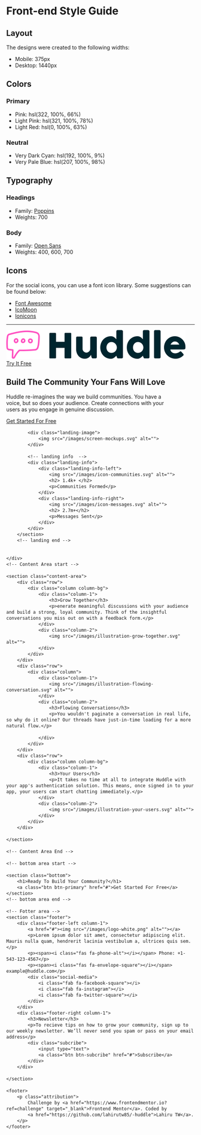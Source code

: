 # Front-end Style Guide

## Layout

The designs were created to the following widths:

- Mobile: 375px
- Desktop: 1440px

## Colors

### Primary

- Pink: hsl(322, 100%, 66%)
- Light Pink: hsl(321, 100%, 78%)
- Light Red: hsl(0, 100%, 63%)

### Neutral

- Very Dark Cyan: hsl(192, 100%, 9%)
- Very Pale Blue: hsl(207, 100%, 98%)

## Typography

### Headings

- Family: [Poppins](https://fonts.google.com/specimen/Poppins)
- Weights: 700

### Body

- Family: [Open Sans](https://fonts.google.com/specimen/Open+Sans)
- Weights: 400, 600, 700

## Icons

For the social icons, you can use a font icon library. Some suggestions can be found below:

- [Font Awesome](https://fontawesome.com/)
- [IcoMoon](https://icomoon.io/)
- [Ionicons](https://ionicons.com/)







 ----------------------------
<!DOCTYPE html>
<html lang="en">

<head>
    <meta charset="UTF-8">
    <meta http-equiv="X-UA-Compatible" content="IE=edge">
    <meta name="viewport" content="width=device-width, initial-scale=1.0">
    <link rel="icon" type="image/png" sizes="32x32" href="./images/favicon-32x32.png">
    <title>Frontend Mentor | Huddle landing page with curved sections</title>
    <link rel="stylesheet" href="https://cdnjs.cloudflare.com/ajax/libs/font-awesome/5.15.4/css/all.min.css" integrity="sha512-1ycn6IcaQQ40/MKBW2W4Rhis/DbILU74C1vSrLJxCq57o941Ym01SwNsOMqvEBFlcgUa6xLiPY/NS5R+E6ztJQ==" crossorigin="anonymous" referrerpolicy="no-referrer"
    />
    <link rel="stylesheet" href="/css/style.css">
    <link rel="stylesheet" href="/css/utility.css">
</head>

<body>
    <div class="header">
        <!-- navbar start -->
        <nav class="navbar">
            <a href="#"><img src="/images/logo.svg" alt=""></a>
            <div>
                <a class="btn btn-secondary" href="#">Try It Free</a>
            </div>
        </nav>
        <!-- navbar end -->
        <!-- landing start -->
        <section class="landing">
            <div class="landing-text">
                <h1>Build The Community Your Fans Will Love</h1>
                <p>Huddle re-imagines the way we build communities. You have a <br>voice, but so does your audience. Create connections with your<br> users as you engage in genuine discussion.
                </p>
                <a class="btn btn-primary" href="#">Get Started For Free</a>
            </div>


            <div class="landing-image">
                <img src="/images/screen-mockups.svg" alt="">
            </div>

            <!-- landing info  -->
            <div class="landing-info">
                <div class="landing-info-left">
                    <img src="/images/icon-communities.svg" alt="">
                    <h2> 1.4k+ </h2>
                    <p>Communities Formed</p>
                </div>
                <div class="landing-info-right">
                    <img src="/images/icon-messages.svg" alt="">
                    <h2> 2.7m+</h2>
                    <p>Messages Sent</p>
                </div>
            </div>
        </section>
        <!-- landing end -->


    </div>
    <!-- Content Area start -->

    <section class="content-area">
        <div class="row">
            <div class="column column-bg">
                <div class="column-1">
                    <h3>Grow Together</h3>
                    <p>enerate meaningful discussions with your audience and build a strong, loyal community. Think of the insightful conversations you miss out on with a feedback form.</p>
                </div>
                <div class="column-2">
                    <img src="/images/illustration-grow-together.svg" alt="">
                </div>
            </div>
        </div>
        <div class="row">
            <div class="column">
                <div class="column-1">
                    <img src="/images/illustration-flowing-conversation.svg" alt="">
                </div>
                <div class="column-2">
                    <h3>Flowing Conversations</h3>
                    <p>You wouldn't paginate a conversation in real life, so why do it online? Our threads have just-in-time loading for a more natural flow.</p>

                </div>
            </div>
        </div>
        <div class="row">
            <div class="column column-bg">
                <div class="column-1">
                    <h3>Your Users</h3>
                    <p>It takes no time at all to integrate Huddle with your app's authentication solution. This means, once signed in to your app, your users can start chatting immediately.</p>
                </div>
                <div class="column-2">
                    <img src="/images/illustration-your-users.svg" alt="">
                </div>
            </div>
        </div>

    </section>

    <!-- Content Area End -->

    <!-- bottom area start -->

    <section class="bottom">
        <h1>Ready To Build Your Community?</h1>
        <a class="btn btn-primary" href="#">Get Started For Free</a>
    </section>
    <!-- bottom area end -->

    <!-- Fotter area -->
    <section class="footer">
        <div class="footer-left column-1">
            <a href="#"><img src="/images/logo-white.png" alt=""></a>
            <p>Lorem ipsum dolor sit amet, consectetur adipiscing elit. Mauris nulla quam, hendrerit lacinia vestibulum a, ultrices quis sem.</p>
            <p><span><i class="fas fa-phone-alt"></i></span> Phone: +1-543-123-4567</p>
            <p><span><i class="fas fa-envelope-square"></i></span> example@huddle.com</p>
            <div class="social-media">
                <i class="fab fa-facebook-square"></i>
                <i class="fab fa-instagram"></i>
                <i class="fab fa-twitter-square"></i>
            </div>
        </div>
        <div class="footer-right column-1">
            <h3>Newsletter</h3>
            <p>To recieve tips on how to grow your community, sign up to our weekly newsletter. We’ll never send you spam or pass on your email address</p>
            <div class="subcribe">
                <input type="text">
                <a class="btn btn-subcribe" href="#">Subscribe</a>
            </div>
        </div>

    </section>

    <footer>
        <p class="attribution">
            Challenge by <a href="https://www.frontendmentor.io?ref=challenge" target="_blank">Frontend Mentor</a>. Coded by
            <a href="https://github.com/lahirutw85/-huddle">Lahiru TW</a>.
        </p>
    </footer>


</body>

</html>